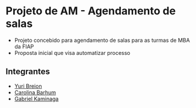# Projeto de AM - Agendamento de salas

- Projeto concebido para agendamento de salas para as turmas de MBA da FIAP
- Proposta inicial que visa automatizar processo

## Integrantes

- [Yuri Breion](https://github.com/yuribreion1)
- [Carolina Barhum](https://github.com/cbarhum)
- [Gabriel Kaminaga](https://github.com/gkaminaga)
